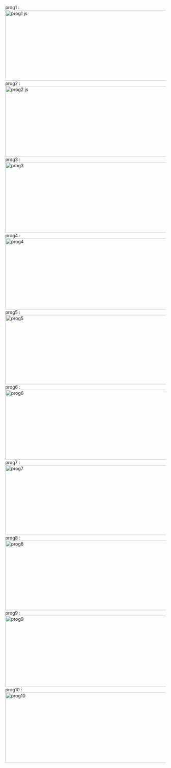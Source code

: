 prog1 : <img width="783" height="221" alt="prog1 js" src="https://github.com/user-attachments/assets/641de202-ef2b-4537-ad69-3ee7348e94dd" />
prog2 : <img width="794" height="221" alt="prog2 js" src="https://github.com/user-attachments/assets/515a453f-5bb3-4fa4-af10-982f0ee17303" />
prog3 : <img width="798" height="221" alt="prog3" src="https://github.com/user-attachments/assets/4a851e40-3f6b-47cc-966b-5d070e6a57f2" />
prog4 : <img width="798" height="223" alt="prog4" src="https://github.com/user-attachments/assets/73445040-aafb-422d-a9aa-31c37bced3ae" />
prog5 : <img width="794" height="217" alt="prog5" src="https://github.com/user-attachments/assets/3e2a87f3-2291-47eb-b703-0456c419f1d9" />
prog6 : <img width="794" height="219" alt="prog6" src="https://github.com/user-attachments/assets/75453ed0-1093-4a11-a1ef-d095e6ad56fb" />
prog7 : <img width="792" height="219" alt="prog7" src="https://github.com/user-attachments/assets/d86ff239-be47-494c-8bad-ccf17bddd9f9" />
prog8 : <img width="795" height="218" alt="prog8" src="https://github.com/user-attachments/assets/0b8cfecd-365e-4111-b160-d45f709c128d" />
prog9 : <img width="789" height="223" alt="prog9" src="https://github.com/user-attachments/assets/f7e98725-7a5e-4354-8895-1f2ee95805a1" />
prog10 : <img width="795" height="221" alt="prog10" src="https://github.com/user-attachments/assets/9dd3a1ff-abd0-41c9-89a2-629e9351cb54" />
